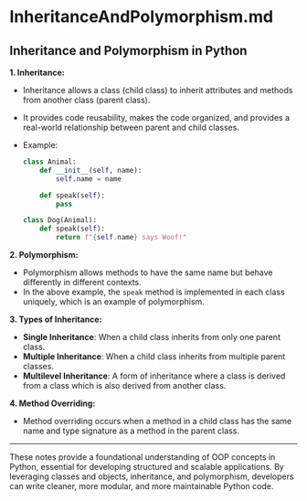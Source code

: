 # InheritanceAndPolymorphism.md

## Inheritance and Polymorphism in Python

**1. Inheritance:**

- Inheritance allows a class (child class) to inherit attributes and methods from another class (parent class).
- It provides code reusability, makes the code organized, and provides a real-world relationship between parent and child classes.
- Example:

     ```python
     class Animal:
         def __init__(self, name):
             self.name = name

         def speak(self):
             pass

     class Dog(Animal):
         def speak(self):
             return f"{self.name} says Woof!"
     ```

**2. Polymorphism:**

- Polymorphism allows methods to have the same name but behave differently in different contexts.
- In the above example, the `speak` method is implemented in each class uniquely, which is an example of polymorphism.

**3. Types of Inheritance:**

- **Single Inheritance**: When a child class inherits from only one parent class.
- **Multiple Inheritance**: When a child class inherits from multiple parent classes.
- **Multilevel Inheritance**: A form of inheritance where a class is derived from a class which is also derived from another class.

**4. Method Overriding:**

- Method overriding occurs when a method in a child class has the same name and type signature as a method in the parent class.

---

These notes provide a foundational understanding of OOP concepts in Python, essential for developing structured and scalable applications. By leveraging classes and objects, inheritance, and polymorphism, developers can write cleaner, more modular, and more maintainable Python code.
